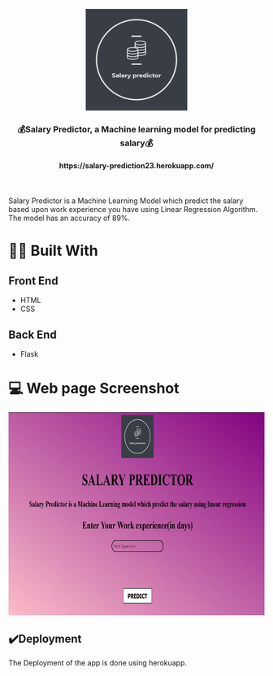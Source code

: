 <p align="center">
  <img width="200" height="200" src="https://github.com/deshmukhpranoti/Salary-Predictor/blob/master/static/images/logo.png">
</p>
<h3 align="center"> 💰Salary Predictor, a Machine learning model for predicting salary💰 </h3> 
<h4 align="center">https://salary-prediction23.herokuapp.com/</h4>
<br>
<br>
Salary Predictor is a Machine Learning Model which predict the salary based upon work experience you have using Linear Regression Algorithm. The model has an accuracy of 89%.

# 👩‍💻 Built With

## Front End
* HTML
* CSS
## Back End
* Flask
# 💻 Web page Screenshot
<img src="https://github.com/deshmukhpranoti/Salary-Predictor/blob/master/static/images/sreenshot.png" width="700" height="400">

## ✔️Deployment
The Deployment of the app is done using herokuapp.
